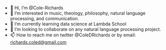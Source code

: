 - 👋 Hi, I’m @Cole-Richards
- 👀 I’m interested in music, theology, philosophy, natural language processing, and communication.
- 🌱 I’m currently learning data science at Lambda School
- 💞️ I’m looking to collaborate on any natural language processing project. 
- 📫 How to reach me on twitter @ColeDRichards or by email: richards.coled@gmail.com

<!---
Cole-Richards/Cole-Richards is a ✨ special ✨ repository because its `README.md` (this file) appears on your GitHub profile.
You can click the Preview link to take a look at your changes.
--->
